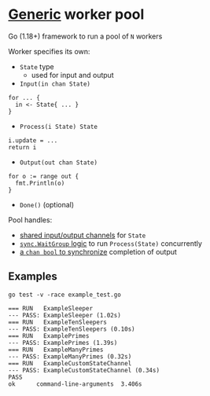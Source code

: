 # [Generic](https://gobyexample.com/generics) worker pool

Go (1.18+) framework to run a pool of `N` workers

Worker specifies its own:
* `State` type
  * used for input and output
* `Input(in chan State)`
```
for ... {
  in <- State{ ... }
}
```
* `Process(i State) State`
```
i.update = ...
return i
```
* `Output(out chan State)`
```
for o := range out {
  fmt.Println(o)
}
```
* `Done()` (optional)

Pool handles:
* [shared input/output channels](https://gobyexample.com/worker-pools) for `State`
* [`sync.WaitGroup` logic](https://gobyexample.com/waitgroups) to run `Process(State)` concurrently
* [a `chan bool` to synchronize](https://gobyexample.com/channel-synchronization) completion of output

## Examples
```
go test -v -race example_test.go
```
```
=== RUN   ExampleSleeper
--- PASS: ExampleSleeper (1.02s)
=== RUN   ExampleTenSleepers
--- PASS: ExampleTenSleepers (0.10s)
=== RUN   ExamplePrimes
--- PASS: ExamplePrimes (1.39s)
=== RUN   ExampleManyPrimes
--- PASS: ExampleManyPrimes (0.32s)
=== RUN   ExampleCustomStateChannel
--- PASS: ExampleCustomStateChannel (0.34s)
PASS
ok  	command-line-arguments	3.406s
```
